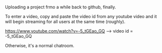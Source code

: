 Uploading a project frmo a while back to github, finally.

To enter a video, copy and paste the video id from any youtube video and it will begin streaming for all users at the same time (roughly).

https://www.youtube.com/watch?v=-5_tGEao_GQ --> video id = -5_tGEao_GQ

Otherwise, it's a normal chatroom.